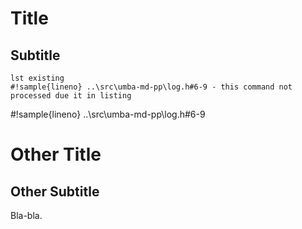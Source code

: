
# Title
## Subtitle

```
lst existing
#!sample{lineno} ..\src\umba-md-pp\log.h#6-9 - this command not processed due it in listing
```

#!sample{lineno} ..\src\umba-md-pp\log.h#6-9

# Other Title

## Other Subtitle

Bla-bla.
